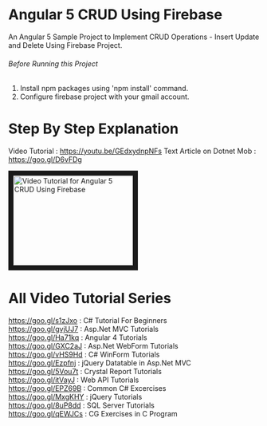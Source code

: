 # Angular 5 CRUD Using Firebase
An Angular 5 Sample Project to Implement CRUD Operations - Insert Update and Delete Using Firebase Project.

###### Before Running this Project
 1. Install npm packages using 'npm install' command.
 2. Configure firebase project with your gmail account.
 
 
 # Step By Step Explanation
 
 Video Tutorial : https://youtu.be/GEdxydnpNFs
 Text Article on Dotnet Mob : https://goo.gl/D6vFDg
 
 <a href="http://www.youtube.com/watch?feature=player_embedded&v=GEdxydnpNFs
" target="_blank"><img src="http://img.youtube.com/vi/GEdxydnpNFs/0.jpg" 
alt="Video Tutorial for Angular 5 CRUD Using Firebase" width="240" height="180" border="10" /></a>


# All Video Tutorial Series
https://goo.gl/s1zJxo : C# Tutorial For Beginners <br/>
https://goo.gl/gvjUJ7 : Asp.Net MVC Tutorials <br/>
https://goo.gl/Ha71kq : Angular 4 Tutorials <br/>
https://goo.gl/GXC2aJ : Asp.Net WebForm Tutorials <br/>
https://goo.gl/vHS9Hd : C# WinForm Tutorials <br/>
https://goo.gl/Ezpfnj : jQuery Datatable in Asp.Net MVC <br/>
https://goo.gl/5Vou7t : Crystal Report Tutorials <br/>
https://goo.gl/itVayJ : Web API Tutorials <br/>
https://goo.gl/EPZ69B : Common C# Excercises <br/>
https://goo.gl/MxgKHY : jQuery Tutorials <br/>
https://goo.gl/8uP8dd : SQL Server Tutorials <br/>
https://goo.gl/qEWJCs : CG Exercises in C Program <br/>
